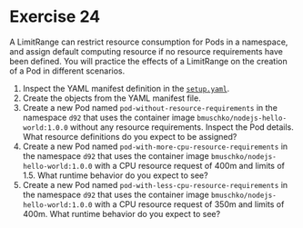 # Exercise 24

A LimitRange can restrict resource consumption for Pods in a namespace, and assign default computing resource if no resource requirements have been defined. You will practice the effects of a LimitRange on the creation of a Pod in different scenarios.

1. Inspect the YAML manifest definition in the [`setup.yaml`](./setup.yaml).
2. Create the objects from the YAML manifest file.
3. Create a new Pod named `pod-without-resource-requirements` in the namespace `d92` that uses the container image `bmuschko/nodejs-hello-world:1.0.0` without any resource requirements. Inspect the Pod details. What resource definitions do you expect to be assigned?
4. Create a new Pod named `pod-with-more-cpu-resource-requirements` in the namespace `d92` that uses the container image `bmuschko/nodejs-hello-world:1.0.0` with a CPU resource request of 400m and limits of 1.5. What runtime behavior do you expect to see?
5. Create a new Pod named `pod-with-less-cpu-resource-requirements` in the namespace `d92` that uses the container image `bmuschko/nodejs-hello-world:1.0.0` with a CPU resource request of 350m and limits of 400m. What runtime behavior do you expect to see?